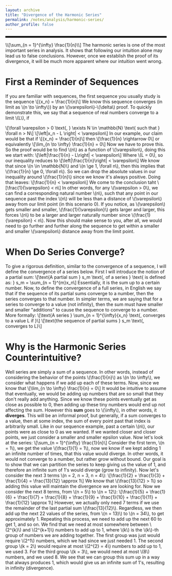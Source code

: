 ```yaml
---
layout: archive
title: "Divergence of the Harmonic Series"
permalink: /notes/analysis/harmonic-series/
author_profile: false
--- 
```

<hr style="border: 2px solid black;">
\\[\sum_{n = 1}^{\infty} \frac{1}{n}\\]
The harmonic series is one of the most important series in analysis. It shows that following our intuition alone may lead us to false conclusions. However, once we establish the proof of
its divergence, it will be much more apparent where our intuition went wrong.

First a Reminder of Sequences
===
If you are familiar with sequences, the first sequence you usually study is the sequence 
\\[\{x_n\} = \frac{1}{n}\\]
We know this sequence converges (in limit as \\(n \to \infty\\)) by an \\(\varepsilon\\)-\\(\delta\\) proof. To quickly demonstrate this, we say that a sequence of real numbers converge to a limit \\(L\\), if

\\[\forall \varepsilon > 0 \text{, } \exists N \in \mathbb{N} \text{ such that } \forall n > N\\]
\\[\left|x_n - L \right| < \varepsilon\\]
In our example, our claim would be that if
\\[\{x_n\} = \frac{1}{n}\\]
then
\\[\frac{1}{n} \rightarrow 0\\] 
or equivalently
\\[\lim_{n \to \infty} \frac{1}{n} = 0\\]
Now we have to prove this. So the proof would be to find \\(n\\) as a function of \\(\varepsilon\\), doing this we start with:
\\[\left|\frac{1}{n} - L\right| < \varepsilon\\]
Where \\(L = 0\\), so our inequality reduces to
\\[\left|\frac{1}{n}\right| < \varepsilon\\]
We know that since \\(n \in \mathbb{N}\\) and \\(n \ge 1, \forall n\\), then this implies that \\(\frac{1}{n} \ge 0, \forall n\\). So we can drop the absolute values in our inequality around \\(\frac{1}{n}\\) since we know it's always positive. Doing that leaves:
\\[\frac{1}{n} < \varepsilon\\]
We come to the conclusion taht 
\\[\frac{1}{\varepsilon} < n\\]
In other words, for any \\(\varepsilon > 0\\), we can find a corresponding natural number \\(n\\), such that any point in our sequence past the index \\(n\\) will be less than a distance of \\(\varepsilon\\) away from our limit point (in this scenario 0). If you notice, as \\(\varepsilon\\) gets smaller and smaller, \\(\frac{1}{\varepsilon}\\) gets larger and larger, this forces \\(n\\) to be a larger and larger naturally number since \\(\frac{1}{\varepsilon} < n\\). Now this should make sense to you, after all, we would need to go further and further along the sequence to get within a smaller and smaller \\(\varepsilon\\) distance away from the limit point.

When Do Series Converge?
===
To give a rigorous definition, similar to the convergence of a sequence, I will define the convergence of a series below. First I will introduce the notion of a partial sum:
\\[\text{A partial sum } s_m \text{, of a series } \text{ is defined as: } s_m = \sum_{n = 1}^{m}x_n\\]
Essentially, it is the sum up to a certain number. Now, to define the convergence of a full series, in English we say that if the sequence of its partial sums converge to a number, then the series converges to that number. In simpler terms, we are saying that for a series to converge to a value (not infinity), then the sum must have smaller and smaller "additions" to cause the sequence to converge to a number. More formally:
\\[\text{A series } \sum_{n = 1}^{\infty}\{x_n\} \text{, converges to a value L if }\\]
\\[\text{the sequence of partial sums } s_m \text{, converges to L}\\]

Why is the Harmonic Series Counterintuitive?
===
Well series are simply a sum of a sequence. In other words, instead of considering the behavior of the points \\(\frac{1}{n}\\) as \\(n \to \infty\\), we consider what happens if we add up each of these terms. Now, since we know that 
\\[\lim_{n \to \infty} \frac{1}{n} = 0\\]
It would be intuitive to assume that eventually, we would be adding up numbers that are so small that they don't really add anything. Since we know these points eventually get as close as possible to 0, then adding up these tiny numbers would end up not affecting the sum. However this **sum** goes to \\(\infty\\), in other words, it **diverges**. This will be an informal proof, but generally, if a sum converges to a value, then at some index, the sum of every point past that index is arbitrarily small. Like in our sequence example, past a certain \\(n\\), our points were as close to 0 as we wanted. If we wanted closer and closer points, we just consider a smaller and smaller epsilon value. Now let's look at the series:
\\[\sum_{n = 1}^{\infty} \frac{1}{n}\\]
Consider the first term, \\(n = 1\\), we get the value \\(\frac{1}{1} = 1\\), now we know if we kept adding 1 an infinite number of times, that this value would diverge. In other words, it would not converge to a number, but rather grow without bound. Our goal is to show that we can partition the series to keep giving us the value of 1, and therefore an infinite sum of 1's would diverge (grow to infinity). Now let's consider the next 3 terms \\(n = 2, n = 3, n = 4\\):
\\[\frac{1}{2} + \frac{1}{3} + \frac{1}{4} = \frac{13}{12} \approx 1\\]
We know that \\(\frac{13}{12} > 1\\) so adding this value will maintain the divergence we are looking for. Now we consider the next 8 terms, from \\(n = 5\\) to \\(n = 12\\):
\\[\frac{1}{5} + \frac{1}{6} + \frac{1}{7} + \frac{1}{8} + \frac{1}{9} + \frac{1}{10} + \frac{1}{11} + \frac{1}{12} \approx 1\\]
However, we actually only need 7 terms if we use the remainder of the last partial sum \\(\frac{13}{12}\\). Regardless, we then add up the next 22 values of the series, from \\(n = 13)\\) to \\(n = 34\\), to get approximately 1. Repeating this process, we need to add up the next 60 to get 1, and so on. We find that we need at most somewhere between \\(2^{k}\\) and \\(2^{k+1}\\) numbers to add up to 1, where \\(k\\) is the \\(k\\)-th group of numbers we are adding together. The first group was just would require \\(2^1\\) numbers, which we had since we just needed 1. The second group \\(k = 2\\) would require at most \\(2^{2} = 4\\) numbers to add up to 1, we used 3. For the third group \\(k = 3\\), we would need at most \\(8\\) numbers, and we used 8. We see that we can group this sum up in a way that always produces 1, which would give us an infinite sum of 1's, resulting in infinity (divergence).


